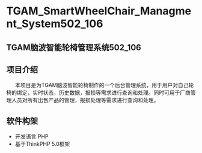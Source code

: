 # TGAM_SmartWheelChair_Managment_System502_106
## TGAM脑波智能轮椅管理系统502_106
## 项目介绍
      本项目是为TGAM脑波智能轮椅制作的一个后台管理系统，用于用户对自己轮椅的绑定，实时状态，历史数据，报损等需求进行查询和处理。同时可用于厂商管理人员对所有出售产品的管理，报损处理等需求进行查询和处理。
## 软件构架

- 开发语言 PHP
- 基于ThinkPHP 5.0框架
